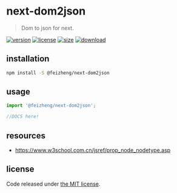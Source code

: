 # next-dom2json
> Dom to json for next.

[![version][version-image]][version-url]
[![license][license-image]][license-url]
[![size][size-image]][size-url]
[![download][download-image]][download-url]

## installation
```bash
npm install -S @feizheng/next-dom2json
```

## usage
```js
import '@feizheng/next-dom2json';

//DOCS here!
```

## resources
- https://www.w3school.com.cn/jsref/prop_node_nodetype.asp



## license
Code released under [the MIT license](https://github.com/afeiship/next-dom2json/blob/master/LICENSE.txt).

[version-image]: https://img.shields.io/npm/v/@feizheng/next-dom2json
[version-url]: https://npmjs.org/package/@feizheng/next-dom2json

[license-image]: https://img.shields.io/npm/l/@feizheng/next-dom2json
[license-url]: https://github.com/afeiship/next-dom2json/blob/master/LICENSE.txt

[size-image]: https://img.shields.io/bundlephobia/minzip/@feizheng/next-dom2json
[size-url]: https://github.com/afeiship/next-dom2json/blob/master/dist/next-dom2json.min.js

[download-image]: https://img.shields.io/npm/dm/@feizheng/next-dom2json
[download-url]: https://www.npmjs.com/package/@feizheng/next-dom2json
